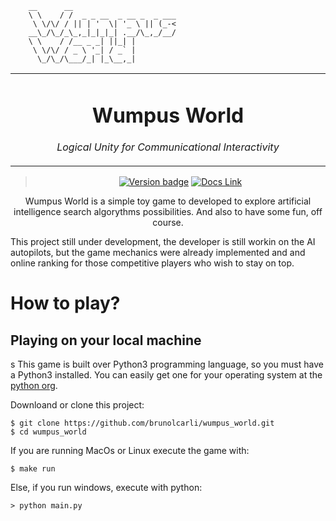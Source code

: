 
```
    __      __
    \ \    / /  _ _ __  _ __ _  _ ___
     \ \/\/ / || | '  \| '_ \ || (_-<
    __\_/\_/_\_,_|_|_|_| .__/\_,_/__/
    \ \    / /__ _ _| ||_| |
     \ \/\/ / _ \ '_| / _` |
      \_/\_/\___/_| |_\__,_|
```

<table align="center"><tr><td align="center" width="9999">


# Wumpus World

*Logical Unity for Communicational Interactivity*

</td></tr>

</table>    

<div align="center">

> [![Version badge](https://img.shields.io/badge/version-0.0.2-silver.svg)]()
[![Docs Link](https://badgen.net/badge/docs/github_wiki?icon=github)](https://github.com/brunolcarli/wumpus_world/wiki)

Wumpus World is a simple toy game to developed to explore artificial intelligence search algorythms possibilities. And also to have some fun, off course.

</div>

This project still under development, the developer is still workin on the AI autopilots, but the game mechanics were already implemented and and online ranking for those competitive players who wish to stay on top.

# How to play?

## Playing on your local machine
s
This game is built over Python3 programming language, so you must have a Python3 installed. You can easily get one for your operating system at the [python org](https://www.python.org/downloads/).

Downloand or clone this project:

```
$ git clone https://github.com/brunolcarli/wumpus_world.git
$ cd wumpus_world
```


If you are running MacOs or Linux execute the game with:

```
$ make run
```

Else, if you run windows, execute with python:

```
> python main.py
```

